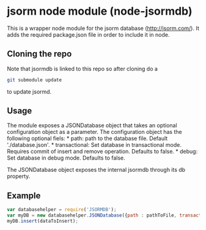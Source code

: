 # jsorm node module (node-jsormdb)

This is a wrapper node module for the jsorm database (http://jsorm.com/).
It adds the required package.json file in order to include it in node.

## Cloning the repo

Note that jsormdb is linked to this repo so after cloning do a 

``` bash
git submodule update
```

to update jsormd.

## Usage

The module exposes a JSONDatabase object that takes an optional configuration object as a parameter. The configuration object has the following optional fiels:
	* path: path to the database file. Default './database.json'.
	* transactional: Set database in transactional mode. Requires commit of insert and remove operation. Defaults to false.
	* debug: Set database in debug mode. Defaults to false.
	
The JSONDatabase object exposes the internal jsormdb through its db property.

## Example

``` javascript
var databasehelper = require('JSORMDB');
var myDB = new databasehelper.JSONDatabase({path : pathToFile, transactional : false});
myDB.insert(dataToInsert);
```